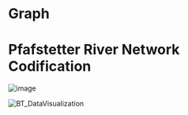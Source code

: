 # Graph

# Pfafstetter River Network Codification


![image](https://user-images.githubusercontent.com/64214370/120523786-02618180-c3df-11eb-918c-b81b0205fe15.png)


![BT_DataVisualization](https://user-images.githubusercontent.com/64214370/120547546-f33bfd00-c3f9-11eb-9012-a9a6ea0a365c.png)
